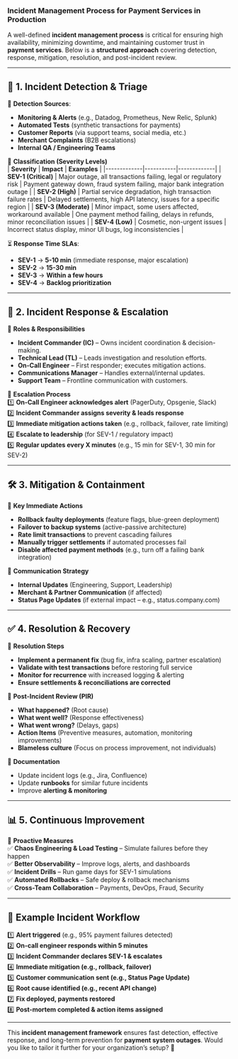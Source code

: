 ### **Incident Management Process for Payment Services in Production**  

A well-defined **incident management process** is critical for ensuring high availability, minimizing downtime, and maintaining customer trust in **payment services**. Below is a **structured approach** covering detection, response, mitigation, resolution, and post-incident review.  

---

## **🚨 1. Incident Detection & Triage**  
🔹 **Detection Sources**:  
- **Monitoring & Alerts** (e.g., Datadog, Prometheus, New Relic, Splunk)  
- **Automated Tests** (synthetic transactions for payments)  
- **Customer Reports** (via support teams, social media, etc.)  
- **Merchant Complaints** (B2B escalations)  
- **Internal QA / Engineering Teams**  

🔹 **Classification (Severity Levels)**  
| **Severity** | **Impact** | **Examples** |
|-------------|-----------|-------------|
| **SEV-1 (Critical)** | Major outage, all transactions failing, legal or regulatory risk | Payment gateway down, fraud system failing, major bank integration outage |
| **SEV-2 (High)** | Partial service degradation, high transaction failure rates | Delayed settlements, high API latency, issues for a specific region |
| **SEV-3 (Moderate)** | Minor impact, some users affected, workaround available | One payment method failing, delays in refunds, minor reconciliation issues |
| **SEV-4 (Low)** | Cosmetic, non-urgent issues | Incorrect status display, minor UI bugs, log inconsistencies |

⏳ **Response Time SLAs**:  
- **SEV-1** → **5-10 min** (immediate response, major escalation)  
- **SEV-2** → **15-30 min**  
- **SEV-3** → **Within a few hours**  
- **SEV-4** → **Backlog prioritization**  

---

## **🚀 2. Incident Response & Escalation**  
👥 **Roles & Responsibilities**  
- **Incident Commander (IC)** – Owns incident coordination & decision-making.  
- **Technical Lead (TL)** – Leads investigation and resolution efforts.  
- **On-Call Engineer** – First responder; executes mitigation actions.  
- **Communications Manager** – Handles external/internal updates.  
- **Support Team** – Frontline communication with customers.  

🔹 **Escalation Process**  
1️⃣ **On-Call Engineer acknowledges alert** (PagerDuty, Opsgenie, Slack)  
2️⃣ **Incident Commander assigns severity & leads response**  
3️⃣ **Immediate mitigation actions taken** (e.g., rollback, failover, rate limiting)  
4️⃣ **Escalate to leadership** (for SEV-1 / regulatory impact)  
5️⃣ **Regular updates every X minutes** (e.g., 15 min for SEV-1, 30 min for SEV-2)  

---

## **🛠 3. Mitigation & Containment**  
🔹 **Key Immediate Actions**  
- **Rollback faulty deployments** (feature flags, blue-green deployment)  
- **Failover to backup systems** (active-passive architecture)  
- **Rate limit transactions** to prevent cascading failures  
- **Manually trigger settlements** if automated processes fail  
- **Disable affected payment methods** (e.g., turn off a failing bank integration)  

🔹 **Communication Strategy**  
- **Internal Updates** (Engineering, Support, Leadership)  
- **Merchant & Partner Communication** (if affected)  
- **Status Page Updates** (if external impact – e.g., status.company.com)  

---

## **✅ 4. Resolution & Recovery**  
🔹 **Resolution Steps**  
- **Implement a permanent fix** (bug fix, infra scaling, partner escalation)  
- **Validate with test transactions** before restoring full service  
- **Monitor for recurrence** with increased logging & alerting  
- **Ensure settlements & reconciliations are corrected**  

🔹 **Post-Incident Review (PIR)**  
- **What happened?** (Root cause)  
- **What went well?** (Response effectiveness)  
- **What went wrong?** (Delays, gaps)  
- **Action Items** (Preventive measures, automation, monitoring improvements)  
- **Blameless culture** (Focus on process improvement, not individuals)  

📜 **Documentation**  
- Update incident logs (e.g., Jira, Confluence)  
- Update **runbooks** for similar future incidents  
- Improve **alerting & monitoring**  

---

## **📊 5. Continuous Improvement**  
🔹 **Proactive Measures**  
✅ **Chaos Engineering & Load Testing** – Simulate failures before they happen  
✅ **Better Observability** – Improve logs, alerts, and dashboards  
✅ **Incident Drills** – Run game days for SEV-1 simulations  
✅ **Automated Rollbacks** – Safe deploy & rollback mechanisms  
✅ **Cross-Team Collaboration** – Payments, DevOps, Fraud, Security  

---

## **🚦 Example Incident Workflow**
1️⃣ **Alert triggered** (e.g., 95% payment failures detected)  
2️⃣ **On-call engineer responds within 5 minutes**  
3️⃣ **Incident Commander declares SEV-1 & escalates**  
4️⃣ **Immediate mitigation (e.g., rollback, failover)**  
5️⃣ **Customer communication sent (e.g., Status Page Update)**  
6️⃣ **Root cause identified (e.g., recent API change)**  
7️⃣ **Fix deployed, payments restored**  
8️⃣ **Post-mortem completed & action items assigned**  

---

This **incident management framework** ensures fast detection, effective response, and long-term prevention for **payment system outages**. Would you like to tailor it further for your organization’s setup? 🚀
